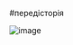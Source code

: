 #передісторія 

![image](https://static.wikia.nocookie.net/cyberpunk/images/9/90/Street_kid_bg.png/revision/latest?cb=20201225030714)

